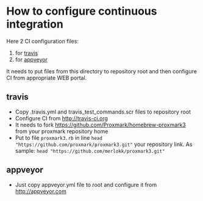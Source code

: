 # How to configure continuous integration

Here 2 CI configuration files:

1. for [travis](travis-ci.org)
2. for [appveyor](appveyor.com)

It needs to put files from this directory to repository root and then configure CI from appropriate WEB portal.

## travis

- Copy .travis.yml and travis_test_commands.scr files to repository root 
- Configure CI from http://travis-ci.org
- It needs to fork https://github.com/Proxmark/homebrew-proxmark3 from your proxmark repository home
- Put to file `proxmark3.rb` in line `head "https://github.com/proxmark/proxmark3.git"` your repository link. As sample: `head "https://github.com/merlokk/proxmark3.git"`


## appveyor

- Just copy appveyor.yml file to root and configure it from http://appveyor.com
